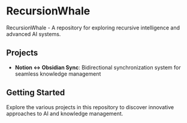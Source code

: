 # RecursionWhale

RecursionWhale - A repository for exploring recursive intelligence and advanced AI systems.

## Projects

- **Notion ↔ Obsidian Sync**: Bidirectional synchronization system for seamless knowledge management

## Getting Started

Explore the various projects in this repository to discover innovative approaches to AI and knowledge management.

